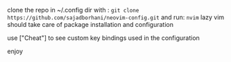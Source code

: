 clone the repo in ~/.config dir with :
`git clone https://github.com/sajadborhani/neovim-config.git`
and run:
`nvim`
lazy vim should take care of package installation and configuration

use ["Cheat"] to see custom key bindings used in the configuration

enjoy
